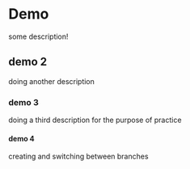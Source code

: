 # Demo


some description!


## demo 2

doing another description


### demo 3 

doing a third description for the purpose of practice


#### demo 4

creating and switching between branches

